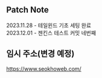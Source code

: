 ## Patch Note

2023.11.28 - 테일윈드 기초 세팅 완료   
2023.12.01 - 젠킨스 테스트 커밋 네번째

## 임시 주소(변경 예정)
https://www.seokhoweb.com/
